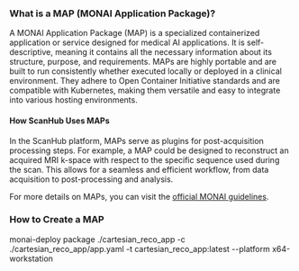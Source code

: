### What is a MAP (MONAI Application Package)?

A MONAI Application Package (MAP) is a specialized containerized application or service designed for medical AI applications. It is self-descriptive, meaning it contains all the necessary information about its structure, purpose, and requirements. MAPs are highly portable and are built to run consistently whether executed locally or deployed in a clinical environment. They adhere to Open Container Initiative standards and are compatible with Kubernetes, making them versatile and easy to integrate into various hosting environments.

#### How ScanHub Uses MAPs

In the ScanHub platform, MAPs serve as plugins for post-acquisition processing steps. For example, a MAP could be designed to reconstruct an acquired MRI k-space with respect to the specific sequence used during the scan. This allows for a seamless and efficient workflow, from data acquisition to post-processing and analysis.

For more details on MAPs, you can visit the [official MONAI guidelines](https://github.com/Project-MONAI/monai-deploy/blob/main/guidelines/monai-application-package.md).


### How to Create a MAP

monai-deploy package ./cartesian_reco_app -c ./cartesian_reco_app/app.yaml -t cartesian_reco_app:latest --platform x64-workstation

